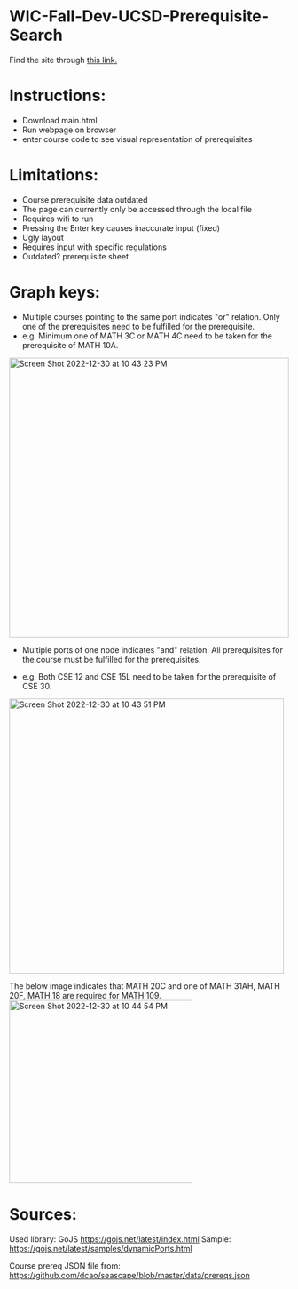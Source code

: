 # WIC-Fall-Dev-UCSD-Prerequisite-Search
Find the site through [this link.](main.html) 

# Instructions: 
- Download main.html
- Run webpage on browser
- enter course code to see visual representation of prerequisites

# Limitations: 
- Course prerequisite data outdated
- The page can currently only be accessed through the local file
- Requires wifi to run
- Pressing the Enter key causes inaccurate input (fixed)
- Ugly layout
- Requires input with specific regulations
- Outdated? prerequisite sheet

# Graph keys: 
- Multiple courses pointing to the same port indicates "or" relation. Only one of the prerequisites need to be fulfilled for the prerequisite. 
- e.g. Minimum one of MATH 3C or MATH 4C need to be taken for the prerequisite of MATH 10A. 
<img width="504" alt="Screen Shot 2022-12-30 at 10 43 23 PM" src="https://user-images.githubusercontent.com/100342771/210056600-5513fa01-228a-4a29-8452-b1a6c2963fc5.png">

- Multiple ports of one node indicates "and" relation. All prerequisites for the course must be fulfilled for the prerequisites.          

- e.g. Both CSE 12 and CSE 15L need to be taken for the prerequisite of CSE 30. 
<img width="495" alt="Screen Shot 2022-12-30 at 10 43 51 PM" src="https://user-images.githubusercontent.com/100342771/210056617-eb3092d2-a53e-417f-931c-4f8e1c14eece.png">

The below image indicates that MATH 20C and one of MATH 31AH, MATH 20F, MATH 18 are required for MATH 109.
<img width="330" alt="Screen Shot 2022-12-30 at 10 44 54 PM" src="https://user-images.githubusercontent.com/100342771/210056983-1c0c8554-64ee-4c06-82f4-2406b668f52d.png">


# Sources: 
Used library: GoJS https://gojs.net/latest/index.html
Sample: https://gojs.net/latest/samples/dynamicPorts.html

Course prereq JSON file from: https://github.com/dcao/seascape/blob/master/data/prereqs.json
